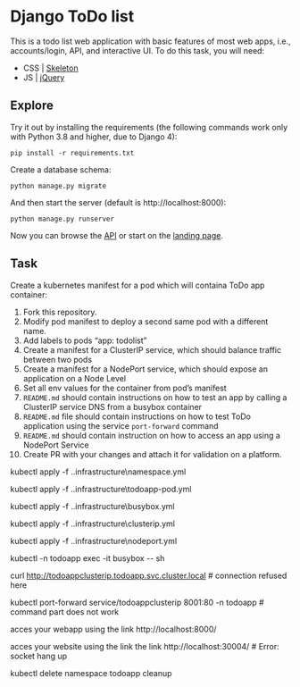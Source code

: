 # Django ToDo list

This is a todo list web application with basic features of most web apps, i.e., accounts/login, API, and interactive UI. To do this task, you will need:

- CSS | [Skeleton](http://getskeleton.com/)
- JS | [jQuery](https://jquery.com/)

## Explore

Try it out by installing the requirements (the following commands work only with Python 3.8 and higher, due to Django 4):

```
pip install -r requirements.txt
```

Create a database schema:

```
python manage.py migrate
```

And then start the server (default is http://localhost:8000):

```
python manage.py runserver
```

Now you can browse the [API](http://localhost:8000/api/) or start on the [landing page](http://localhost:8000/).

## Task

Create a kubernetes manifest for a pod which will containa ToDo app container:

1. Fork this repository.
1. Modify pod manifest to deploy a second same pod with a different name.
1. Add labels to pods “app: todolist”
1. Create a manifest for a ClusterIP service, which should balance traffic between two pods
1. Create a manifest for a NodePort service, which should expose an application on a Node Level
1. Set all env values for the container from pod’s manifest
1. `README.md` should contain instructions on how to test an app by calling a ClusterIP service DNS from a busybox container
1. `README.md` file should contain instructions on how to test ToDo application using the service `port-forward` command
1. `README.md` should contain instruction on how to access an app using a NodePort Service
1. Create PR with your changes and attach it for validation on a platform.

kubectl apply -f .\.infrastructure\namespace.yml

kubectl apply -f .\.infrastructure\todoapp-pod.yml

kubectl apply -f .\.infrastructure\busybox.yml

kubectl apply -f .\.infrastructure\clusterip.yml

kubectl apply -f .\.infrastructure\nodeport.yml

kubectl -n todoapp exec -it busybox -- sh

curl http://todoappclusterip.todoapp.svc.cluster.local # connection refused here

kubectl port-forward service/todoappclusterip 8001:80 -n todoapp # command part does not work

acces your webapp using the link http://localhost:8000/

acces your website using the link the link http://localhost:30004/ # Error: socket hang up

kubectl delete namespace todoapp cleanup
